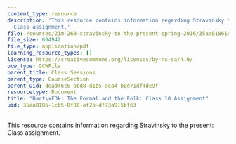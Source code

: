 ```yaml
---
content_type: resource
description: 'This resource contains information regarding Stravinsky to the present:
  Class assignment.'
file: /courses/21m-260-stravinsky-to-the-present-spring-2016/35aa81861cb50f80af2bdf73a915bf63_MIT21M_260S16_assn10.pdf
file_size: 604942
file_type: application/pdf
learning_resource_types: []
license: https://creativecommons.org/licenses/by-nc-sa/4.0/
ocw_type: OCWFile
parent_title: Class Sessions
parent_type: CourseSection
parent_uid: dead46c6-abd8-d1b5-aea4-b0d71df4de9f
resourcetype: Document
title: "Bart\xF3k: The Formal and the Folk: Class 10 Assignment"
uid: 35aa8186-1cb5-0f80-af2b-df73a915bf63
---
```

This resource contains information regarding Stravinsky to the present: Class assignment.